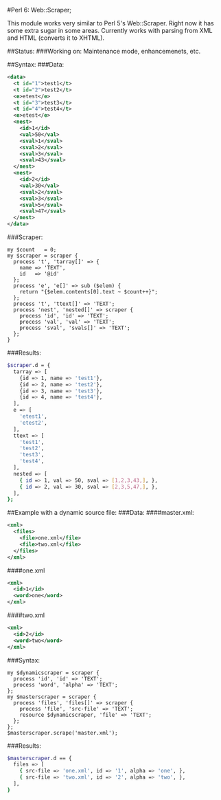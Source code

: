 #Perl 6: Web::Scraper;

This module works very similar to Perl 5's Web::Scraper.  Right now it has some extra sugar in some areas. Currently works with parsing from XML and HTML (converts it to XHTML).

##Status:
###Working on:
Maintenance mode, enhancemenets, etc.

##Syntax:
###Data:
```xml
<data>
  <t id="1">test1</t>
  <t id="2">test2</t>
  <e>etest</e>
  <t id="3">test3</t>
  <t id="4">test4</t>
  <e>etest</e>
  <nest>
    <id>1</id>
    <val>50</val>
    <sval>1</sval>
    <sval>2</sval>
    <sval>3</sval>
    <sval>43</sval>
  </nest>
  <nest>
    <id>2</id>
    <val>30</val>
    <sval>2</sval>
    <sval>3</sval>
    <sval>5</sval>
    <sval>47</sval>
  </nest>
</data>
```

###Scraper:
```perl6
my $count   = 0;
my $scraper = scraper {
  process 't', 'tarray[]' => {
    name => 'TEXT',
    id   => '@id'
  };
  process 'e', 'e[]' => sub ($elem) {
    return "{$elem.contents[0].text ~ $count++}";
  };
  process 't', 'ttext[]' => 'TEXT';
  process 'nest', 'nested[]' => scraper {
    process 'id', 'id' => 'TEXT';
    process 'val', 'val' => 'TEXT';
    process 'sval', 'svals[]' => 'TEXT';
  };
}  
```

###Results:
```sh
$scraper.d = {
  tarray => [
    {id => 1, name => 'test1'},
    {id => 2, name => 'test2'},
    {id => 3, name => 'test3'},
    {id => 4, name => 'test4'},
  ],
  e => [
    'etest1',
    'etest2',
  ],
  ttext => [
    'test1',
    'test2',
    'test3',
    'test4',
  ],
  nested => [
    { id => 1, val => 50, sval => [1,2,3,43,], },
    { id => 2, val => 30, sval => [2,3,5,47,], },
  ],
};
```

##Example with a dynamic source file:
###Data:
####master.xml:
```xml
<xml>
  <files>
    <file>one.xml</file>
    <file>two.xml</file>
  </files>
</xml>
```
####one.xml
```xml
<xml>
  <id>1</id>
  <word>one</word>
</xml>
```
####two.xml
```xml
<xml>
  <id>2</id>
  <word>two</word>
</xml>
```
###Syntax:
```perl6
my $dynamicscraper = scraper {
  process 'id', 'id' => 'TEXT';
  process 'word', 'alpha' => 'TEXT';
};
my $masterscraper = scraper {
  process 'files', 'files[]' => scraper {
    process 'file', 'src-file' => 'TEXT';
    resource $dynamicscraper, 'file' => 'TEXT';
  };
};
$masterscraper.scrape('master.xml');
```
###Results:
```sh
$masterscraper.d == {
  files => [
    { src-file => 'one.xml', id => '1', alpha => 'one', },
    { src-file => 'two.xml', id => '2', alpha => 'two', },
  ],
}
```
